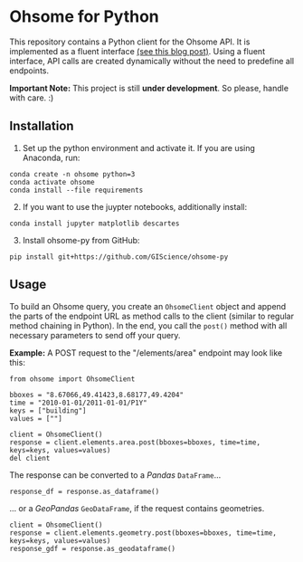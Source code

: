# Ohsome for Python 

This repository contains a Python client for the Ohsome API. It is implemented as a fluent interface [(see this blog post)](https://sendgrid.com/blog/using-python-to-implement-a-fluent-interface-to-any-rest-api/). Using a fluent interface, API calls are created dynamically without the need to predefine all endpoints. 

__Important Note:__ This project is still __under development__. So please, handle with care. :)

## Installation 

1. Set up the python environment and activate it. If you are using Anaconda, run:

``` 
conda create -n ohsome python=3
conda activate ohsome
conda install --file requirements
```

2.  If you want to use the juypter notebooks, additionally install:

```
conda install jupyter matplotlib descartes 
```

3. Install ohsome-py from GitHub:

```
pip install git+https://github.com/GIScience/ohsome-py
```

## Usage 


To build an Ohsome query, you create an `OhsomeClient` object and append the parts of the endpoint URL as method calls to the client (similar to regular method chaining in Python). In the end, you call the `post()` method with all necessary parameters to send off your query.  

__Example:__ A POST request to the "/elements/area" endpoint may look like this:

```
from ohsome import OhsomeClient

bboxes = "8.67066,49.41423,8.68177,49.4204"
time = "2010-01-01/2011-01-01/P1Y"
keys = ["building"]
values = [""]

client = OhsomeClient()
response = client.elements.area.post(bboxes=bboxes, time=time, keys=keys, values=values)
del client
```

The response can be converted to a *Pandas* `DataFrame`... 

```
response_df = response.as_dataframe()
```

... or a *GeoPandas* `GeoDataFrame`, if the request contains geometries.

```
client = OhsomeClient()
response = client.elements.geometry.post(bboxes=bboxes, time=time, keys=keys, values=values)
response_gdf = response.as_geodataframe()
```
